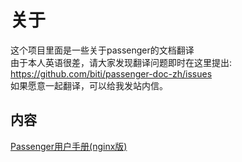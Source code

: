 # 关于
这个项目里面是一些关于passenger的文档翻译  
由于本人英语很差，请大家发现翻译问题即时在这里提出:    
https://github.com/biti/passenger-doc-zh/issues    
如果愿意一起翻译，可以给我发站内信。

## 内容
[Passenger用户手册(nginx版)](https://github.com/biti/passenger-doc-zh/wiki/Passenger%E7%94%A8%E6%88%B7%E6%89%8B%E5%86%8Cnginx%E7%89%88)
